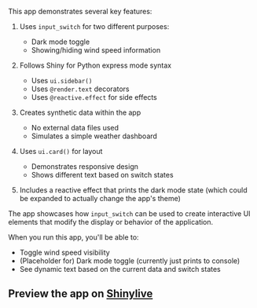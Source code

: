 This app demonstrates several key features:

1. Uses `input_switch` for two different purposes:
   - Dark mode toggle
   - Showing/hiding wind speed information

2. Follows Shiny for Python express mode syntax
   - Uses `ui.sidebar()`
   - Uses `@render.text` decorators
   - Uses `@reactive.effect` for side effects

3. Creates synthetic data within the app
   - No external data files used
   - Simulates a simple weather dashboard

4. Uses `ui.card()` for layout
   - Demonstrates responsive design
   - Shows different text based on switch states

5. Includes a reactive effect that prints the dark mode state (which could be expanded to actually change the app's theme)

The app showcases how `input_switch` can be used to create interactive UI elements that modify the display or behavior of the application.

When you run this app, you'll be able to:
- Toggle wind speed visibility
- (Placeholder for) Dark mode toggle (currently just prints to console)
- See dynamic text based on the current data and switch states
## Preview the app on [Shinylive](https://shinylive.io/py/app/#h=0&code=NobwRAdghgtgpmAXAAjFADugdOgnmAGlQGMB7CAFzkqVQDMAnUmZAZwAsBLCXZTmdKQYVkDOFGIVOANzgAdCI2ZsuPLHAAe6Ma1Z8BQkd3QBXCkROciYiABM4DBQoDEyAMJioVNrkrs4UsTItl5QCiEUUMgAvMggCsiJyHJgIQwA1gD6MKT2KSgAYlAANqxwBAlJKVQCDl4mYvnIAOwATBUQSclg7CYwnLacFLhNACwArB1dKQDu3LaZrOhwcLZNAIwADAoAvk4QrgAKUADmcMik6FLkenMU7MhSFMXyEJY4p3CZlxSsABRPF7RFIAdXE9wcyAAIlAOAAjUhQBhrMAASn2rgAygM4HCkcg7g9jGY2HdiOwFITkO9WDi8Qw-qjEJVEu9iRRFmT2H8Umksjk8oRujCMsgALK5eRolnUzhYdmcobknlgDikGaZOZ2FJEFKY9jq5Ag+bITHLVY65DSEomODRAAqDFt6IgLnFUG4yDIlGoIiR4kpQwe72KUFwpDMmTIxT6EE1DAwfzmtnu0XWAHpWkyZVT3sQkbZGczOl0knmC5l-FB7AyUva4LUExQGlKXaWqiX2wABGw1rBUDQUGVdex0R4N5ZNluZQZLUO4IvD9vjgQxYKhYDVCd1ZuNMAAXSX7YF51isyRMBSfDHNXQyAAfC1xsg4KVzikyKRiikj6WxLvOjoFI3AaGwRFvHcWxQEBbz2ExNk2OFNgKZA-hAE8dnRMB9i6XM5XzZFF07Uty2RStxBrFUAAk+gGIYRmlYjpiYpIe2oPsByHFjElHZBen6QZhhnTg5zDIjl1Lfi6OGNcIigTcelowSGMPbjS1YSJmz0M8wDcZg6EMKA4ReK9ODHABmTZkAAHliKTlJs2Jxis18ym6ABRQcxHgH81K6f8GkAlIaIE+joPs+idgAUlQkANPqVhMN8nMg1lLACMLbM1NIhYq0o0ETTNFYUTbZdfzYuwHH7TQuIk3itQWWd0HncSJKSMy+AgUwKCwNUNQa1q2tLBrZI3WZ5kWc0UVUob23irS12AkpLzAa8CRNazkHWZ9XPfMBjTsBjfwkgKGCC-bCqm6CGp2ZABAeND5pMRKsOOpJduLWa-wCQLugO2w2CmviBnsV1sNdA5kAAeSuThyBKFAAEFbABqJPEkGRzjgOg6DgSRHlIYIGxuCgm3OPk7slUklQpCA2IkKRZHUHG8a43jMkG5BXAATQjL0I2KAHnvOe4RIJr12CgCAzkefxZYbc4hGQDBmt4YhnooZQNNwYpuBOGU+WyKnYnZLBDZPRkZW0bgKD+ICwBFdJKfsPg9BAABych3bW82qd25BPZx929jRMAdiIcBoHgWgwDEABHSxvN9Vh+0HIUwG9KgaBQcGYC8ZrSGeTg4QUN4BBGLqpZCVgcNmsP9yAA)
